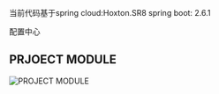 当前代码基于spring cloud:Hoxton.SR8 
            spring boot: 2.6.1

配置中心


## PRJOECT  MODULE
![PROJECT MODULE](./Module/SPRING_CLOUD_STREAM.png)
	
	
	
	
	
	
	
	
	
	
	
